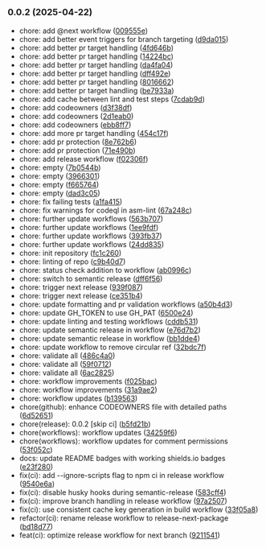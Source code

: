 ## <small>0.0.2 (2025-04-22)</small>

* chore: add @next workflow ([009555e](https://github.com/zjayers/assemblejs/commit/009555e))
* chore: add better event triggers for branch targeting ([d9da015](https://github.com/zjayers/assemblejs/commit/d9da015))
* chore: add better pr target handling ([4fd646b](https://github.com/zjayers/assemblejs/commit/4fd646b))
* chore: add better pr target handling ([14224bc](https://github.com/zjayers/assemblejs/commit/14224bc))
* chore: add better pr target handling ([da4fa04](https://github.com/zjayers/assemblejs/commit/da4fa04))
* chore: add better pr target handling ([dff492e](https://github.com/zjayers/assemblejs/commit/dff492e))
* chore: add better pr target handling ([8016662](https://github.com/zjayers/assemblejs/commit/8016662))
* chore: add better pr target handling ([be7933a](https://github.com/zjayers/assemblejs/commit/be7933a))
* chore: add cache between lint and test steps ([7cdab9d](https://github.com/zjayers/assemblejs/commit/7cdab9d))
* chore: add codeowners ([d3f38df](https://github.com/zjayers/assemblejs/commit/d3f38df))
* chore: add codeowners ([2d1eab0](https://github.com/zjayers/assemblejs/commit/2d1eab0))
* chore: add codeowners ([ebb8ff7](https://github.com/zjayers/assemblejs/commit/ebb8ff7))
* chore: add more pr target handling ([454c17f](https://github.com/zjayers/assemblejs/commit/454c17f))
* chore: add pr protection ([8e762b6](https://github.com/zjayers/assemblejs/commit/8e762b6))
* chore: add pr protection ([71e490b](https://github.com/zjayers/assemblejs/commit/71e490b))
* chore: add release workflow ([f02306f](https://github.com/zjayers/assemblejs/commit/f02306f))
* chore: empty ([7b0544b](https://github.com/zjayers/assemblejs/commit/7b0544b))
* chore: empty ([3966301](https://github.com/zjayers/assemblejs/commit/3966301))
* chore: empty ([f665764](https://github.com/zjayers/assemblejs/commit/f665764))
* chore: empty ([dad3c05](https://github.com/zjayers/assemblejs/commit/dad3c05))
* chore: fix failing tests ([a1fa415](https://github.com/zjayers/assemblejs/commit/a1fa415))
* chore: fix warnings for codeql in asm-lint ([67a248c](https://github.com/zjayers/assemblejs/commit/67a248c))
* chore: further update workflows ([563b707](https://github.com/zjayers/assemblejs/commit/563b707))
* chore: further update workflows ([1ee9fdf](https://github.com/zjayers/assemblejs/commit/1ee9fdf))
* chore: further update workflows ([393fb37](https://github.com/zjayers/assemblejs/commit/393fb37))
* chore: further update workflows ([24dd835](https://github.com/zjayers/assemblejs/commit/24dd835))
* chore: init repository ([fc1c260](https://github.com/zjayers/assemblejs/commit/fc1c260))
* chore: linting of repo ([c9b40d7](https://github.com/zjayers/assemblejs/commit/c9b40d7))
* chore: status check addition to workflow ([ab0996c](https://github.com/zjayers/assemblejs/commit/ab0996c))
* chore: switch to semantic release ([dff6f56](https://github.com/zjayers/assemblejs/commit/dff6f56))
* chore: trigger next release ([939f087](https://github.com/zjayers/assemblejs/commit/939f087))
* chore: trigger next release ([ce351b4](https://github.com/zjayers/assemblejs/commit/ce351b4))
* chore: update formatting and pr validation workflows ([a50b4d3](https://github.com/zjayers/assemblejs/commit/a50b4d3))
* chore: update GH_TOKEN to use GH_PAT ([6500e24](https://github.com/zjayers/assemblejs/commit/6500e24))
* chore: update linting and testing workflows ([cddb531](https://github.com/zjayers/assemblejs/commit/cddb531))
* chore: update semantic release in workflow ([e76d7b2](https://github.com/zjayers/assemblejs/commit/e76d7b2))
* chore: update semantic release in workflow ([bb1dde4](https://github.com/zjayers/assemblejs/commit/bb1dde4))
* chore: update workflow to remove circular ref ([32bdc7f](https://github.com/zjayers/assemblejs/commit/32bdc7f))
* chore: validate all ([486c4a0](https://github.com/zjayers/assemblejs/commit/486c4a0))
* chore: validate all ([59f0712](https://github.com/zjayers/assemblejs/commit/59f0712))
* chore: validate all ([6ac2825](https://github.com/zjayers/assemblejs/commit/6ac2825))
* chore: workflow improvements ([f025bac](https://github.com/zjayers/assemblejs/commit/f025bac))
* chore: workflow improvements ([31a9ae2](https://github.com/zjayers/assemblejs/commit/31a9ae2))
* chore: workflow updates ([b139563](https://github.com/zjayers/assemblejs/commit/b139563))
* chore(github): enhance CODEOWNERS file with detailed paths ([6d52651](https://github.com/zjayers/assemblejs/commit/6d52651))
* chore(release): 0.0.2 [skip ci] ([b5fd21b](https://github.com/zjayers/assemblejs/commit/b5fd21b))
* chore(workflows): workflow updates ([34259f6](https://github.com/zjayers/assemblejs/commit/34259f6))
* chore(workflows): workflow updates for comment permissions ([53f052c](https://github.com/zjayers/assemblejs/commit/53f052c))
* docs: update README badges with working shields.io badges ([e23f280](https://github.com/zjayers/assemblejs/commit/e23f280))
* fix(ci): add --ignore-scripts flag to npm ci in release workflow ([9540e6a](https://github.com/zjayers/assemblejs/commit/9540e6a))
* fix(ci): disable husky hooks during semantic-release ([583cff4](https://github.com/zjayers/assemblejs/commit/583cff4))
* fix(ci): improve branch handling in release workflow ([97a2507](https://github.com/zjayers/assemblejs/commit/97a2507))
* fix(ci): use consistent cache key generation in build workflow ([33f05a8](https://github.com/zjayers/assemblejs/commit/33f05a8))
* refactor(ci): rename release workflow to release-next-package ([bd18d77](https://github.com/zjayers/assemblejs/commit/bd18d77))
* feat(ci): optimize release workflow for next branch ([9211541](https://github.com/zjayers/assemblejs/commit/9211541))



